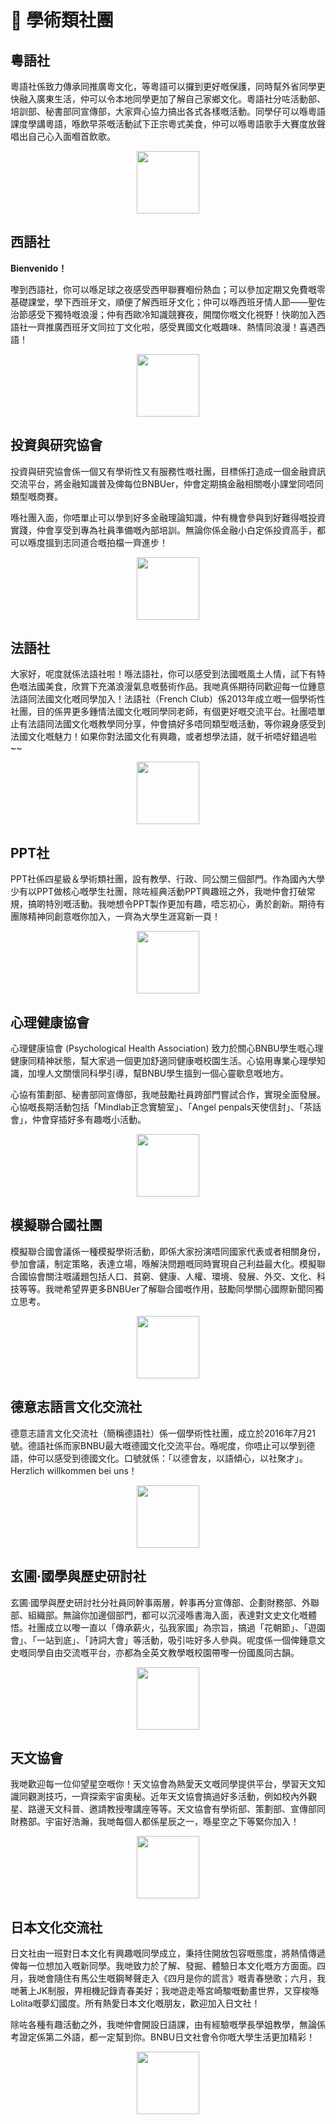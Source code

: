 # 📖 學術類社團

## 粵語社

粵語社係致力傳承同推廣粵文化，等粵語可以攞到更好嘅保護，同時幫外省同學更快融入廣東生活，仲可以令本地同學更加了解自己家鄉文化。粵語社分咗活動部、培訓部、秘書部同宣傳部，大家齊心協力搞出各式各樣嘅活動。同學仔可以喺粵語課度學講粵語，喺飲早茶嘅活動試下正宗粵式美食，仲可以喺粵語歌手大賽度放聲唱出自己心入面嗰首飲歌。

<p align="center">
  <img src="https://sao.uic.edu.cn/virtual_attach_file.vsb?afc=NLNVTRolM7MRlYLtRQ2MRL8nmliM4Nj4Mm9bMzvDMlLiMNL0gihFp2hmCIa0U1h7LSyaoSyPL4-YUmU8UmvYn77ZnlLZLNrVozTkLN78M7MFo7LDUll8LmnFLznkMm9Jqjfjo4OeosrXCih4CIy0qIbtpYyPLzlag47YoRCJqdwnx&tid=1150&nid=1286&e=.jpg" width="100" height="100" />
</p>


## 西語社

**Bienvenido！**

嚟到西語社，你可以喺足球之夜感受西甲聯賽嗰份熱血；可以參加定期又免費嘅零基礎課堂，學下西班牙文，順便了解西班牙文化；仲可以喺西班牙情人節——聖佐治節感受下獨特嘅浪漫；仲有西歐冷知識競賽夜，開闊你嘅文化視野！快啲加入西語社一齊推廣西班牙文同拉丁文化啦，感受異國文化嘅趣味、熱情同浪漫！喜遇西語！

<p align="center">
  <img src="https://sao.uic.edu.cn/virtual_attach_file.vsb?afc=NUzvT4LRLbM4CsLtRNaLRLao7CDozAjRUmv4nlCZM4LDMm-0gihFp2hmCIa0okyiMYh7LkyPU4T7M4UbUz-iM77YL7lPUzAfM87ZMR-sLRfFLN7DnRlPnm6FM7Vfn1baptveo4Oe6ITm5sMApYhXptQ0g47PMzG0Lz-ZM1bw62w8c&tid=1150&nid=1286&e=.png" width="100" height="100" />
</p>


## 投資與研究協會

投資與研究協會係一個又有學術性又有服務性嘅社團，目標係打造成一個金融資訊交流平台，將金融知識普及俾每位BNBUer，仲會定期搞金融相關嘅小課堂同唔同類型嘅商賽。

喺社團入面，你唔單止可以學到好多金融理論知識，仲有機會參與到好難得嘅投資實踐，仲會享受到專為社員準備嘅內部培訓。無論你係金融小白定係投資高手，都可以喺度搵到志同道合嘅拍檔一齊進步！

<p align="center">
  <img src="https://sao.uic.edu.cn/virtual_attach_file.vsb?afc=NU8VTVU4nfnlUDntzffnRVknmf2n7LjaMRrVnRGbnNU4LN70gihFp2hmCIa0MkhVnSyDnkh2LlWkozvYUNUaLNMRU8L8oRV7Mmv8MNLbMmnFMN7DnR-DLmTFnmUsMSbaptveo4Oe6ITm5sMApYhXptQ0g47PMzG0Lz-ZM1bw62w8c&tid=1150&nid=1286&e=.png" width="100" height="100" />
</p>


## 法語社

大家好，呢度就係法語社啦！喺法語社，你可以感受到法國嘅風土人情，試下有特色嘅法國美食，欣賞下充滿浪漫氣息嘅藝術作品。我哋真係期待同歡迎每一位鍾意法語同法國文化嘅同學加入！法語社（French Club）係2013年成立嘅一個學術性社團，目的係畀更多鍾情法國文化嘅同學同老師，有個更好嘅交流平台。社團唔單止有法語同法國文化嘅教學同分享，仲會搞好多唔同類型嘅活動，等你親身感受到法國文化嘅魅力！如果你對法國文化有興趣，或者想學法語，就千祈唔好錯過啦~~

<p align="center">
  <img src="https://sao.uic.edu.cn/virtual_attach_file.vsb?afc=NM4WTRM7UDMzv8ntNMRnm-DMN-PUzNjPLRAkL7M2LmvaozG0gihFp2hmCIa0L1ybn1hVnShRnzMknlrfozLaLzNbM8C4L4v8nmGZoz67L8QFLRl4nmf7nzTFo7QfLYbaptveo4Oe6ITm5sMApYhXptQ0g47PMzG0Lz-ZM1bw62w8c&tid=1150&nid=1286&e=.png" width="100" height="100" />
</p>


## PPT社

PPT社係四星級＆學術類社團，設有教學、行政、同公關三個部門。作為國內大學少有以PPT做核心嘅學生社團，除咗經典活動PPT興趣班之外，我哋仲會打破常規，搞啲特別嘅活動。我哋想令PPT製作更加有趣，唔忘初心，勇於創新。期待有團隊精神同創意嘅你加入，一齊為大學生涯寫新一頁！

<p align="center">
  <img src="https://sao.uic.edu.cn/virtual_attach_file.vsb?afc=NU8WTRM87inlVkntRUinmlYo77DUzMjVMzU8nmU8MlnRLzG0gihFp2hmCIa0M1hkn1ysLkyPM8W2oRW7Ul7snlCsUNUDLRGZMmrkM4CPLzrFLm6VLmNbUmnFU4nVM1baptveo4Oe6ITm5sMApYhXptQ0g47PMzG0Lz-ZM1bw62w8c&tid=1150&nid=1286&e=.png" width="100" height="100" />
</p>


## 心理健康協會

心理健康協會 (Psychological Health Association) 致力於關心BNBU學生嘅心理健康同精神狀態，幫大家過一個更加舒適同健康嘅校園生活。心協用專業心理學知識，加埋人文關懷同科學引導，幫BNBU學生搵到一個心靈歇息嘅地方。

心協有策劃部、秘書部同宣傳部，我哋鼓勵社員跨部門嘗試合作，實現全面發展。心協嘅長期活動包括「Mindlab正念實驗室」、「Angel penpals天使信封」、「茶話會」，仲會穿插好多有趣嘅小活動。

<p align="center">
  <img src="https://sao.uic.edu.cn/virtual_attach_file.vsb?afc=NLzLT4LN-YM8lZLtmNZLmn7MlrVnNVj2U4-ZLRliUN78LNU0gihFp2hmCIa0Mky8UShkU1yYM7l8U4UYLNUsMlQRn7lsozlbnzNbolUinzAFMRTVUmU8ozMFLzG8M8lJv2bjo4OeosrXCih4CIy0qIbtpYyPLzlag47YoRCJqdwnx&tid=1150&nid=1286&e=.png" width="100" height="100" />
</p>


## 模擬聯合國社團

模擬聯合國會議係一種模擬學術活動，即係大家扮演唔同國家代表或者相關身份，參加會議，制定策略，表達立場，喺解決問題嘅同時實現自己利益最大化。模擬聯合國協會關注嘅議題包括人口、貧窮、健康、人權、環境、發展、外交、文化、科技等等。我哋希望畀更多BNBUer了解聯合國嘅作用，鼓勵同學關心國際新聞同獨立思考。

<p align="center">
  <img src="https://sao.uic.edu.cn/virtual_attach_file.vsb?afc=Noz-T8LR78LR62Utm67LzCPnm-DLNCjPnmT7LmQkUN-so7L0gihFp2hmCIa0UYyiLYyDU1ysUln7M77bnzlPozAVnNWRLRNZL4fkU4vPLzTFUm9soz94ozrFoR7iUSb/v2veo4Oe6ITm5sMApYhXptQ0g47PMzG0Lz-ZM1bw62w8c&tid=1150&nid=1286&e=.jpg" width="100" height="100" />
</p>


## 德意志語言文化交流社

德意志語言文化交流社（簡稱德語社）係一個學術性社團，成立於2016年7月21號。德語社係而家BNBU最大嘅德國文化交流平台。喺呢度，你唔止可以學到德語，仲可以感受到德國文化。口號就係：「以德會友，以語傾心，以社聚才」。Herzlich willkommen bei uns！

<p align="center">
  <img src="https://sao.uic.edu.cn/virtual_attach_file.vsb?afc=NnRVTfLm-4nzviMtmWVnR7aozfko7LjaUzl4nlU8LzW7nmU0gihFp2hmCIa0MSyYMSyZnSysL4-aL7nkU4f7ozfkMm7iLz7ZMRNsUNlDL4WFnlr7nNlaozWFLzL4UzGJv2bjo4OeosrXCih4CIy0qIbtpYyPLzlag47YoRCJqdwnx&tid=1150&nid=1286&e=.png" width="100" height="100" />
</p>


## 玄圃·國學與歷史研討社

玄圃·國學與歷史研討社分社員同幹事兩層，幹事再分宣傳部、企劃財務部、外聯部、組織部。無論你加邊個部門，都可以沉浸喺書海入面，表達對文史文化嘅體悟。社團成立以嚟一直以「傳承薪火，弘我家國」為宗旨，搞過「花朝節」、「遊園會」、「一站到底」、「詩詞大會」等活動，吸引咗好多人參與。呢度係一個俾鍾意文史嘅同學自由交流嘅平台，亦都為全英文教學嘅校園帶嚟一份國風同古韻。

<p align="center">
  <img src="https://sao.uic.edu.cn/virtual_attach_file.vsb?afc=NnzQT2UzlDM8VkMtmvsn77YLzU4UmfjfL77aoz6VnzffLz-0gihFp2hmCIa0U1hVnkysnkysMmVfo7-YL4N8Mm9sn7V2MzNPM8L4MRQknNrFolVVM4n2nmAFM8lYn1baptveo4Oe6ITm5sMApYhXptQ0g47PMzG0Lz-ZM1bw62w8c&tid=1150&nid=1286&e=.png" width="100" height="100" />
</p>


## 天文協會

我哋歡迎每一位仰望星空嘅你！天文協會為熱愛天文嘅同學提供平台，學習天文知識同觀測技巧，一齊探索宇宙奧秘。近年天文協會搞過好多活動，例如校內外觀星、路邊天文科普、邀請教授嚟講座等等。天文協會有學術部、策劃部、宣傳部同財務部。宇宙好浩瀚，我哋每個人都係星辰之一，喺星空之下等緊你加入！

<p align="center">
  <img src="https://sao.uic.edu.cn/virtual_attach_file.vsb?afc=NUzTT2nNM7Uz98UtlVknRNYUN7inmGjPU47aU4GZozGZLlU0gihFp2hmCIa0LYyDnSyan1hVnRlbM7VfU4GYMRlDLRG4nmTVMz9DoRl4MzQFLmUsoRT7LR6FL4LDgjfJQ4Oeo4xiqIMFvDV0gDTJQty0Lz7iLkyPLm9DgtA8pUwcc&tid=1150&nid=1286&e=.png" width="100" height="100" />
</p>


## 日本文化交流社

日文社由一班對日本文化有興趣嘅同學成立，秉持住開放包容嘅態度，將熱情傳遞俾每一位想加入嘅新同學。我哋致力於了解、發掘、體驗日本文化嘅方方面面。四月，我哋會隨住有馬公生嘅鋼琴聲走入《四月是你的謊言》嘅青春戀歌；六月，我哋著上JK制服，畀相機記錄青春美好；我哋遊走喺宮崎駿嘅動畫世界，又穿梭喺Lolita嘅夢幻國度。所有熱愛日本文化嘅朋友，歡迎加入日文社！

除咗各種有趣活動之外，我哋仲會開設日語課，由有經驗嘅學長學姐教學，無論係考證定係第二外語，都一定幫到你。BNBU日文社會令你嘅大學生活更加精彩！

<p align="center">
  <img src="https://sao.uic.edu.cn/virtual_attach_file.vsb?afc=NL4LTsLmTfL4r7Mt7CsMRLZLRrRLmlj8o7WVnlCbM8-8M7U0gihFp2hmCIa0okh2LkyZnkyPUN7DoRTVMmNPL47DMN7DM8VknNUDL8-DLz6FUmGYnzWRUzVFnll8UYbaptveo4Oe6ITm5sMApYhXptQ0g47PMzG0Lz-ZM1bw62w8c&tid=1150&nid=1286&e=.png" width="100" height="100" />
</p>
